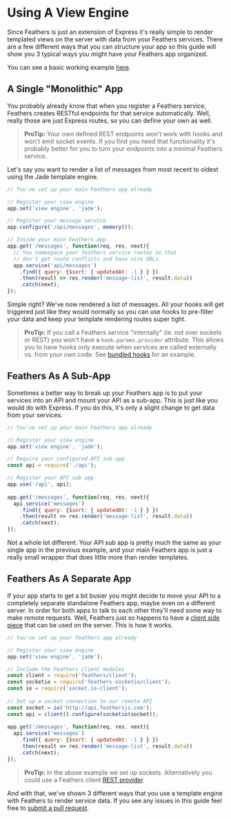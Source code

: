 # Using A View Engine

Since Feathers is just an extension of Express it's really simple to render templated views on the server with data from your Feathers services. There are a few different ways that you can structure your app so this guide will show you 3 typical ways you might have your Feathers app organized.

You can see a basic working example [here](https://github.com/feathersjs/feathers-demos/).

## A Single "Monolithic" App

You probably already know that when you register a Feathers service, Feathers creates RESTful endpoints for that service automatically. Well, really those are just Express routes, so you can define your own as well.

> **ProTip:** Your own defined REST endpoints won't work with hooks and won't emit socket events. If you find you need that functionality it's probably better for you to turn your endpoints into a minimal Feathers service.

Let's say you want to render a list of messages from most recent to oldest using the Jade template engine.

```js
// You've set up your main Feathers app already

// Register your view engine
app.set('view engine', 'jade');

// Register your message service
app.configure('/api/messages', memory());

// Inside your main Feathers app
app.get('/messages', function(req, res, next){
  // You namespace your feathers service routes so that
  // don't get route conflicts and have nice URLs.
  app.service('api/messages')
    .find({ query: {$sort: { updatedAt: -1 } } })
    .then(result => res.render('message-list', result.data))
    .catch(next);
});
```

Simple right? We've now rendered a list of messages. All your hooks will get triggered just like they would normally so you can use hooks to pre-filter your data and keep your template rendering routes super tight.

> **ProTip:** If you call a Feathers service "internally" (ie. not over sockets or REST) you won't have a `hook.params.provider` attribute. This allows you to have hooks only execute when services are called externally vs. from your own code. See [bundled hooks](../hooks/bundled.md#disableproviders) for an example.

## Feathers As A Sub-App

Sometimes a better way to break up your Feathers app is to put your services into an API and mount your API as a sub-app. This is just like you would do with Express. If you do this, it's only a slight change to get data from your services.

```js
// You've set up your main Feathers app already

// Register your view engine
app.set('view engine', 'jade');

// Require your configured API sub-app
const api = require('./api');

// Register your API sub app
app.use('/api', api);
​
app.get('/messages', function(req, res, next){
  api.service('messages')
    .find({ query: {$sort: { updatedAt: -1 } } })
    .then(result => res.render('message-list', result.data))
    .catch(next);
});
```

Not a whole lot different. Your API sub app is pretty much the same as your single app in the previous example, and your main Feathers app is just a really small wrapper that does little more than render templates.

## Feathers As A Separate App

If your app starts to get a bit busier you might decide to move your API to a completely separate standalone Feathers app, maybe even on a different server. In order for both apps to talk to each other they'll need some way to make remote requests. Well, Feathers just so happens to have a [client side piece](../clients/feathers.md) that can be used on the server. This is how it works.

```js
// You've set up your feathers app already

// Register your view engine
app.set('view engine', 'jade');

// Include the Feathers client modules
const client = require('feathers/client');
const socketio = require('feathers-socketio/client');
const io = require('socket.io-client');
​
// Set up a socket connection to our remote API
const socket = io('http://api.feathersjs.com');
const api = client().configure(socketio(socket));
​
app.get('/messages', function(req, res, next){
  api.service('messages')
    .find({ query: {$sort: { updatedAt: -1 } } })
    .then(result => res.render('message-list', result.data))
    .catch(next);
});
```

> **ProTip:** In the above example we set up sockets. Alternatively you could use a Feathers client [REST provider](../clients/rest.md).

And with that, we've shown 3 different ways that you use a template engine with Feathers to render service data. If you see any issues in this guide feel free to [submit a pull request](https://github.com/feathersjs/feathers-docs/edit/master/guides/server-side-rendering.md).